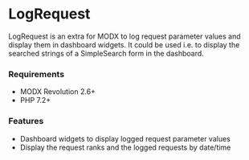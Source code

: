 # LogRequest

LogRequest is an extra for MODX to log request parameter values and display them
in dashboard widgets. It could be used i.e. to display the searched strings of a
SimpleSearch form in the dashboard.

### Requirements

* MODX Revolution 2.6+
* PHP 7.2+

### Features

* Dashboard widgets to display logged request parameter values
* Display the request ranks and the logged requests by date/time